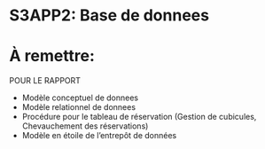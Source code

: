 # S3APP2: Base de donnees

# À remettre:

POUR LE RAPPORT
- Modèle conceptuel de donnees
- Modèle relationnel de donnees
- Procédure pour le tableau de réservation (Gestion de cubicules, Chevauchement des réservations)
- Modèle en étoile de l’entrepôt de données
